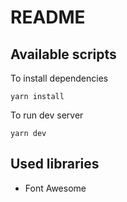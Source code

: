 # README
## Available scripts

To install dependencies
```
yarn install
```

To run dev server
```
yarn dev 
```
## Used libraries

- Font Awesome
